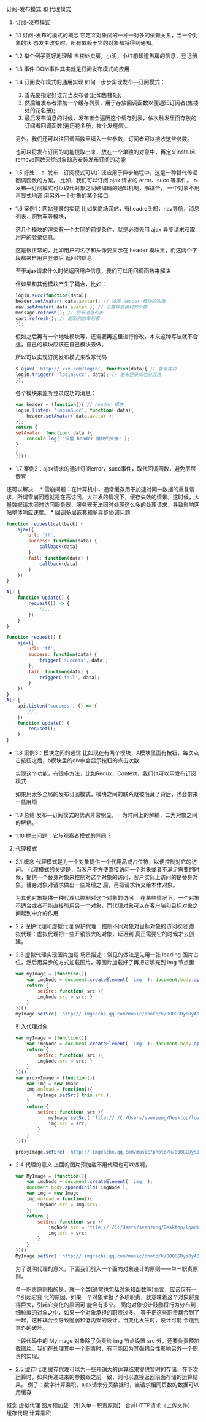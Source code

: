 订阅-发布模式 和 代理模式

1. 订阅-发布模式

* 1.1 订阅-发布的模式的概念
    它定义对象间的一种一对多的依赖关系，当一个对象的状 态发生改变时，所有依赖于它的对象都将得到通知。
* 1.2 举个例子更好地理解
    售楼处卖房，小明，小红想知道售房的信息，登记册
* 1.3 事件
    DOM事件其实就是订阅发布模式的应用
* 1.4 订阅发布模式的通用实现
    如何一步步实现发布—订阅模式：
    1. 首先要指定好谁充当发布者(比如售楼处);
    2. 然后给发布者添加一个缓存列表，用于存放回调函数以便通知订阅者(售楼处的花名册); 
    3. 最后发布消息的时候，发布者会遍历这个缓存列表，依次触发里面存放的订阅者回调函数(遍历花名册，挨个发短信)。

    另外，我们还可以往回调函数里填入一些参数，订阅者可以接收这些参数。

    也可以将发布订阅的功能提取出来，放在一个单独的对象中，再定义install和remove函数来给对象动态安装发布订阅的功能

* 1.5 好处：
    a. 发布—订阅模式可以广泛应用于异步编程中，这是一种替代传递回调函数的方案。 比如，我们可以订阅 ajax 请求的 error、succ 等事件。
    b. 发布—订阅模式可以取代对象之间硬编码的通知机制，解耦合， 一个对象不用再显式地调 用另外一个对象的某个接口。

* 1.6 案例1：网站登录的实现
    比如某商场网站，有headre头部，nav导航，消息列表，购物车等模块，

    这几个模块的渲染有一个共同的前提条件，就是必须先用 ajax 异步请求获取用户的登录信息。 

    这是很正常的，比如用户的名字和头像要显示在 header 模块里，而这两个字段都来自用户登录后 返回的信息 

    至于ajax请求什么时候返回用户信息，我们可以用回调函数来解决

    但如果和其他模块产生了耦合，比如：
    ```js
    login.succ(function(data){ 
    header.setAvatar( data.avatar); // 设置 header 模块的头像
    nav.setAvatar( data.avatar ); // 设置导航模块的头像
    message.refresh(); // 刷新消息列表
    cart.refresh(); // 刷新购物车列表
    });
    ```
    假如之后再有一个地址模块等，还需要再这里进行修改。本来这种写法就不合适，自己的模块应该在自己模块去做。

    所以可以实现订阅发布模式来改写代码
    ```js
    $.ajax( 'http:// xxx.com?login', function(data){ // 登录成功 
    login.trigger( 'loginSucc', data); // 发布登录成功的消息
    });
    ```

    各个模块来监听登录成功的消息：
    ```js
    var header = (function(){ // header 模块 
    login.listen( 'loginSucc', function( data){
        header.setAvatar( data.avatar );
    });
    return {
    setAvatar: function( data ){
        console.log( '设置 header 模块的头像' );
    } 
    }
    })();
    ```
* 1.7 案例2：ajax请求的通过订阅error，succ事件，取代回调函数，避免层层嵌套

还可以解决：
    * 雪崩问题：在计算机中，通常缓存用于加速对同一数据的重复请求，所谓雪崩问题就是在高访问，大并发的情况下，缓存失效的情景。这时候，大量数据请求同时访问服务器，服务器无法同时处理这么多的处理请求，导致影响网站整体响应速度。
    * 回调多层嵌套和多异步协调问题

```js
function request(callback) {
    ajax({
        url: 'ff',
        success: function(data) {
            callback(data)
        },
        fail: function(data) {
            callback(data)
        }
    })
}

A() {
    function update() {
        request(() => {
            //...
        })
    }
}
```

```js
function request() {
    ajax({
        url: 'ff',
        success: function(data) {
            trigger('success', data);
        },
        fail: function(data) {
            trigger('fail', data);
        }
    })
}
A() {
    api.listen('success', () => {
        //...
    })
    function update() {
        requset();
    }
}
```

* 1.8 案例3：模块之间的通信
    比如现在有两个模块，A模块里面有按钮，每次点击按钮之后，b模块里的div中会显示按钮的点击次数

    实现这个功能，有很多方法，比如Redux，Context，我们也可以用发布订阅模式

    如果用太多全局的发布订阅模式，模块之间的联系就被隐藏了背后，也会带来一些麻烦

* 1.9 总结
    发布—订阅模式的优点非常明显，一为时间上的解耦，二为对象之间的解耦。

* 1.10 抛出问题：它与观察者模式的异同？

2. 代理模式

* 2.1 概念
    代理模式是为一个对象提供一个代用品或占位符，以便控制对它的访问。
    代理模式的关键是，当客户不方便直接访问一个对象或者不满足需要的时候，提供一个替身对象来控制对这个对象的访问，客户实际上访问的是替身对象。替身对象对请求做出一些处理之 后，再把请求转交给本体对象。

    为其他对象提供一种代理以控制对这个对象的访问。
    在某些情况下，一个对象不适合或者不能直接引用另一个对象，而代理对象可以在客户端和目标对象之间起到中介的作用

* 2.2 保护代理和虚拟代理
    保护代理：控制不同对象对目标对象的访问权限
    虚拟代理：虚拟代理把一些开销很大的对象，延迟到 真正需要它的时候才去创建。
* 2.3 虚拟代理实现图片加载
    场景描述：常见的做法是先用一张 loading 图片占位，然后用异步的方式加载图片，等图片加载好了再把它填充到 img 节点里

    ```js
    var myImage = (function(){
        var imgNode = document.createElement( 'img' ); document.body.appendChild( imgNode );
        return {
            setSrc: function( src ){
            imgNode.src = src; }
        } 
    })();
    myImage.setSrc( 'http:// imgcache.qq.com/music/photo/k/000GGDys0yA0Nk.jpg' );
    ```

    引入代理对象
    ```js
    var myImage = (function(){
        var imgNode = document.createElement( 'img' ); document.body.appendChild( imgNode );
        return {
            setSrc: function( src ){
            imgNode.src = src; }
        } 
    })();
    var proxyImage = (function(){ 
        var img = new Image; 
        img.onload = function(){
            myImage.setSrc( this.src ); 
        }
        return {
            setSrc: function( src ){
                myImage.setSrc( 'file:// /C:/Users/svenzeng/Desktop/loading.gif' );
                img.src = src; 
            }
        }
    })();

    proxyImage.setSrc( 'http:// imgcache.qq.com/music/photo/k/000GGDys0yA0Nk.jpg' );
    ```

* 2.4 代理的意义
    上面的图片预加载不用代理也可以做啊，
    ```js
    var MyImage = (function(){
        var imgNode = document.createElement( 'img' ); 
        document.body.appendChild( imgNode );
        var img = new Image;
        img.onload = function(){ 
            imgNode.src = img.src;
        };
        return {
            setSrc: function( src ){
                imgNode.src = 'file:// /C:/Users/svenzeng/Desktop/loading.gif';
                img.src = src; 
            }
        } 
    })();
    MyImage.setSrc( 'http:// imgcache.qq.com/music/photo/k/000GGDys0yA0Nk.jpg' );

    ```
    为了说明代理的意义，下面我们引入一个面向对象设计的原则——单一职责原则。

    单一职责原则指的是，就一个类(通常也包括对象和函数等)而言，应该仅有一个引起它变 化的原因。如果一个对象承担了多项职责，就意味着这个对象将变得巨大，引起它变化的原因可 能会有多个。
    面向对象设计鼓励将行为分布到细粒度的对象之中，如果一个对象承担的职责过多， 等于把这些职责耦合到了一起，这种耦合会导致脆弱和低内聚的设计。当变化发生时，设计可能 会遭到意外的破坏。

    上段代码中的 MyImage 对象除了负责给 img 节点设置 src 外，还要负责预加载图片。我们在处理其中一个职责时，有可能因为其强耦合性影响另外一个职 责的实现。

* 2.5 缓存代理
    缓存代理可以为一些开销大的运算结果提供暂时的存储，在下次运算时，如果传递进来的参数跟之前一致，则可以直接返回前面存储的运算结果。
    例子：数字计算乘积，ajax请求分页数据时，当请求相同页数的数据可以用缓存


概念
虚拟代理
    图片预加载 
        【引入单一职责原则】
    合并HTTP请求（上传文件）
缓存代理
    计算乘积

